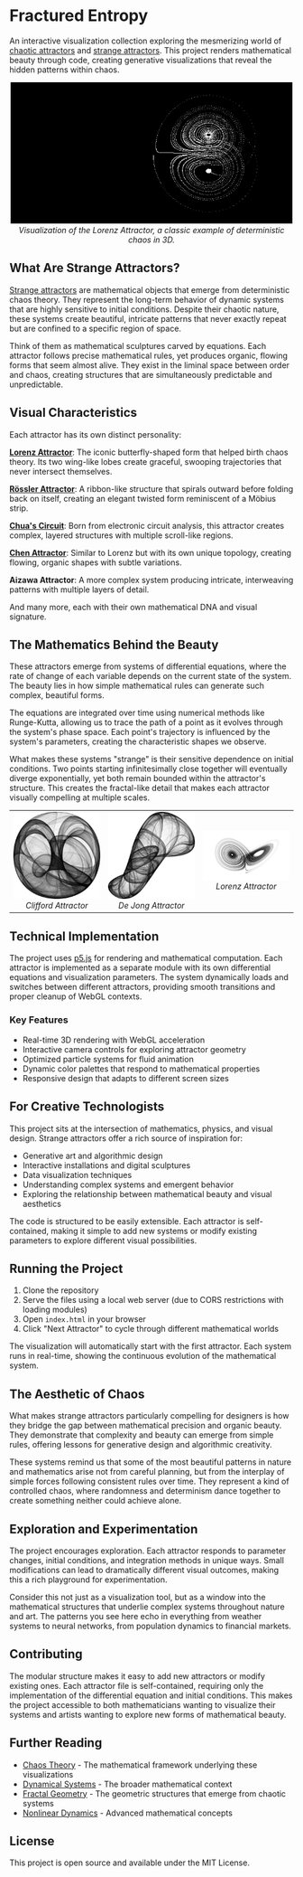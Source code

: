 # Fractured Entropy

An interactive visualization collection exploring the mesmerizing world of [chaotic attractors](https://en.wikipedia.org/wiki/Attractor) and [strange attractors](https://en.wikipedia.org/wiki/Strange_attractor). This project renders mathematical beauty through code, creating generative visualizations that reveal the hidden patterns within chaos.

<p align="center">
  <img src="./src/assets/gif/lorenz-attractor.gif" alt="Lorenz Attractor Visualization Preview" width="500"/>
  <br/>
  <em>Visualization of the Lorenz Attractor, a classic example of deterministic chaos in 3D.</em>
</p>

## What Are Strange Attractors?

[Strange attractors](https://mathworld.wolfram.com/StrangeAttractor.html) are mathematical objects that emerge from deterministic chaos theory. They represent the long-term behavior of dynamic systems that are highly sensitive to initial conditions. Despite their chaotic nature, these systems create beautiful, intricate patterns that never exactly repeat but are confined to a specific region of space.

Think of them as mathematical sculptures carved by equations. Each attractor follows precise mathematical rules, yet produces organic, flowing forms that seem almost alive. They exist in the liminal space between order and chaos, creating structures that are simultaneously predictable and unpredictable.

## Visual Characteristics

Each attractor has its own distinct personality:

**[Lorenz Attractor](https://en.wikipedia.org/wiki/Lorenz_system)**: The iconic butterfly-shaped form that helped birth chaos theory. Its two wing-like lobes create graceful, swooping trajectories that never intersect themselves.

**[Rössler Attractor](https://en.wikipedia.org/wiki/R%C3%B6ssler_attractor)**: A ribbon-like structure that spirals outward before folding back on itself, creating an elegant twisted form reminiscent of a Möbius strip.

**[Chua's Circuit](https://en.wikipedia.org/wiki/Chua%27s_circuit)**: Born from electronic circuit analysis, this attractor creates complex, layered structures with multiple scroll-like regions.

**[Chen Attractor](https://en.wikipedia.org/wiki/Chen_system)**: Similar to Lorenz but with its own unique topology, creating flowing, organic shapes with subtle variations.

**Aizawa Attractor**: A more complex system producing intricate, interweaving patterns with multiple layers of detail.

And many more, each with their own mathematical DNA and visual signature.

## The Mathematics Behind the Beauty

These attractors emerge from systems of differential equations, where the rate of change of each variable depends on the current state of the system. The beauty lies in how simple mathematical rules can generate such complex, beautiful forms.

The equations are integrated over time using numerical methods like Runge-Kutta, allowing us to trace the path of a point as it evolves through the system's phase space. Each point's trajectory is influenced by the system's parameters, creating the characteristic shapes we observe.

What makes these systems "strange" is their sensitive dependence on initial conditions. Two points starting infinitesimally close together will eventually diverge exponentially, yet both remain bounded within the attractor's structure. This creates the fractal-like detail that makes each attractor visually compelling at multiple scales.

<table>
  <tr>
    <td align="center">
      <img src="./src/assets/img/clifford-attractor.png" alt="Clifford Attractor" width="250"/><br/>
      <em>Clifford Attractor</em>
    </td>
    <td align="center">
      <img src="./src/assets/img/de_jong_attractor.png" alt="De Jong Attractor" width="250"/><br/>
      <em>De Jong Attractor</em>
    </td>
    <td align="center">
      <img src="./src/assets/img/lorenz_attractor.png" alt="Lorenz Attractor" width="250"/><br/>
      <em>Lorenz Attractor</em>
    </td>
  </tr>
</table>

## Technical Implementation

The project uses [p5.js](https://p5js.org/) for rendering and mathematical computation. Each attractor is implemented as a separate module with its own differential equations and visualization parameters. The system dynamically loads and switches between different attractors, providing smooth transitions and proper cleanup of WebGL contexts.

### Key Features

- Real-time 3D rendering with WebGL acceleration
- Interactive camera controls for exploring attractor geometry
- Optimized particle systems for fluid animation
- Dynamic color palettes that respond to mathematical properties
- Responsive design that adapts to different screen sizes

## For Creative Technologists

This project sits at the intersection of mathematics, physics, and visual design. Strange attractors offer a rich source of inspiration for:

- Generative art and algorithmic design
- Interactive installations and digital sculptures
- Data visualization techniques
- Understanding complex systems and emergent behavior
- Exploring the relationship between mathematical beauty and visual aesthetics

The code is structured to be easily extensible. Each attractor is self-contained, making it simple to add new systems or modify existing parameters to explore different visual possibilities.

## Running the Project

1. Clone the repository
2. Serve the files using a local web server (due to CORS restrictions with loading modules)
3. Open `index.html` in your browser
4. Click "Next Attractor" to cycle through different mathematical worlds

The visualization will automatically start with the first attractor. Each system runs in real-time, showing the continuous evolution of the mathematical system.

## The Aesthetic of Chaos

What makes strange attractors particularly compelling for designers is how they bridge the gap between mathematical precision and organic beauty. They demonstrate that complexity and beauty can emerge from simple rules, offering lessons for generative design and algorithmic creativity.

These systems remind us that some of the most beautiful patterns in nature and mathematics arise not from careful planning, but from the interplay of simple forces following consistent rules over time. They represent a kind of controlled chaos, where randomness and determinism dance together to create something neither could achieve alone.

## Exploration and Experimentation

The project encourages exploration. Each attractor responds to parameter changes, initial conditions, and integration methods in unique ways. Small modifications can lead to dramatically different visual outcomes, making this a rich playground for experimentation.

Consider this not just as a visualization tool, but as a window into the mathematical structures that underlie complex systems throughout nature and art. The patterns you see here echo in everything from weather systems to neural networks, from population dynamics to financial markets.

## Contributing

The modular structure makes it easy to add new attractors or modify existing ones. Each attractor file is self-contained, requiring only the implementation of the differential equation and initial conditions. This makes the project accessible to both mathematicians wanting to visualize their systems and artists wanting to explore new forms of mathematical beauty.

## Further Reading

- [Chaos Theory](https://en.wikipedia.org/wiki/Chaos_theory) - The mathematical framework underlying these visualizations
- [Dynamical Systems](https://en.wikipedia.org/wiki/Dynamical_system) - The broader mathematical context
- [Fractal Geometry](https://en.wikipedia.org/wiki/Fractal) - The geometric structures that emerge from chaotic systems
- [Nonlinear Dynamics](https://scholarpedia.org/article/Nonlinear_dynamics) - Advanced mathematical concepts

## License

This project is open source and available under the MIT License.
